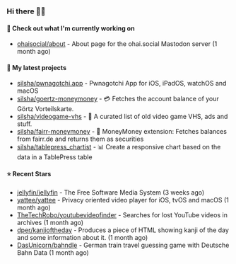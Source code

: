 ### Hi there 🦊👋

#### 👷 Check out what I'm currently working on

- [ohaisocial/about](https://github.com/ohaisocial/about) - About page for the ohai.social Mastodon server (1 month ago)

#### 🌱 My latest projects

- [silsha/pwnagotchi.app](https://github.com/silsha/pwnagotchi.app) - Pwnagotchi App for iOS, iPadOS, watchOS and macOS
- [silsha/goertz-moneymoney](https://github.com/silsha/goertz-moneymoney) - 💳 Fetches the account balance of your Görtz Vorteilskarte.
- [silsha/videogame-vhs](https://github.com/silsha/videogame-vhs) - 👾 A curated list of old video game VHS, ads and stuff.
- [silsha/fairr-moneymoney](https://github.com/silsha/fairr-moneymoney) - 💸 MoneyMoney extension: Fetches balances from fairr.de and returns them as securities
- [silsha/tablepress_chartist](https://github.com/silsha/tablepress_chartist) - 📊 Create a responsive chart based on the data in a TablePress table

#### ⭐ Recent Stars

- [jellyfin/jellyfin](https://github.com/jellyfin/jellyfin) - The Free Software Media System (3 weeks ago)
- [yattee/yattee](https://github.com/yattee/yattee) - Privacy oriented video player for iOS, tvOS and macOS (1 month ago)
- [TheTechRobo/youtubevideofinder](https://github.com/TheTechRobo/youtubevideofinder) - Searches for lost YouTube videos in archives (1 month ago)
- [dper/kanjioftheday](https://github.com/dper/kanjioftheday) - Produces a piece of HTML showing kanji of the day and some information about it. (1 month ago)
- [DasUnicorn/bahndle](https://github.com/DasUnicorn/bahndle) - German train travel guessing game with Deutsche Bahn Data (1 month ago)
